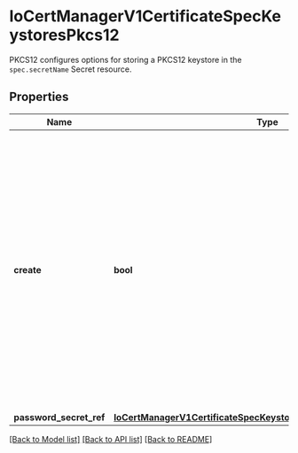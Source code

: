 # IoCertManagerV1CertificateSpecKeystoresPkcs12

PKCS12 configures options for storing a PKCS12 keystore in the `spec.secretName` Secret resource.
## Properties
Name | Type | Description | Notes
------------ | ------------- | ------------- | -------------
**create** | **bool** | Create enables PKCS12 keystore creation for the Certificate. If true, a file named &#x60;keystore.p12&#x60; will be created in the target Secret resource, encrypted using the password stored in &#x60;passwordSecretRef&#x60;. The keystore file will only be updated upon re-issuance. A file named &#x60;truststore.p12&#x60; will also be created in the target Secret resource, encrypted using the password stored in &#x60;passwordSecretRef&#x60; containing the issuing Certificate Authority | 
**password_secret_ref** | [**IoCertManagerV1CertificateSpecKeystoresPkcs12PasswordSecretRef**](IoCertManagerV1CertificateSpecKeystoresPkcs12PasswordSecretRef.md) |  | 

[[Back to Model list]](../README.md#documentation-for-models) [[Back to API list]](../README.md#documentation-for-api-endpoints) [[Back to README]](../README.md)


